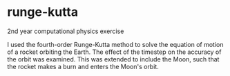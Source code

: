# runge-kutta
2nd year computational physics exercise

I used the fourth-order Runge-Kutta method to solve the equation of motion of a rocket orbiting the Earth. The effect of the timestep on the accuracy of the orbit was examined. This was extended to include the Moon, such that the rocket makes a burn and enters the Moon's orbit. 
